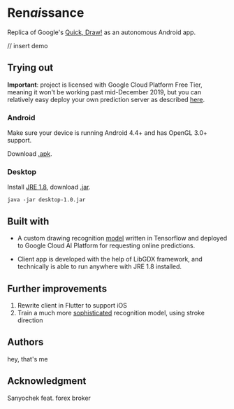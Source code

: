 # Ren*ai*ssance

Replica of Google's [Quick, Draw!](https://quickdraw.withgoogle.com) as an autonomous Android app.

// insert demo

## Trying out
**Important**: project is licensed with Google Cloud Platform Free Tier, meaning it won't be working past mid-December 2019, but you can relatively easy deploy your own prediction server as described [here](https://github.com/andrhua/renaissance-keras).

### Android
Make sure your device is running Android 4.4+ and has OpenGL 3.0+ support.

Download [.apk](../master/android-debug.apk).

### Desktop
Install [JRE 1.8](https://www.oracle.com/technetwork/java/javase/downloads/jre8-downloads-2133155.html), download [.jar](../master/desktop-1.0.jar).
```
java -jar desktop-1.0.jar
```

## Built with
- A custom drawing recognition [model](https://github.com/andrhua/renaissance-keras) written in Tensorflow and deployed to Google Cloud AI Platform for requesting online predictions.

- Client app is developed with the help of LibGDX framework, and technically is able to run anywhere with JRE 1.8 installed.

## Further improvements
1. Rewrite client in Flutter to support iOS
2. Train a much more [sophisticated](https://www.tensorflow.org/tutorials/sequences/recurrent_quickdraw) recognition model, using stroke direction

## Authors 
hey, that's me

## Acknowledgment
Sanyochek feat. forex broker
